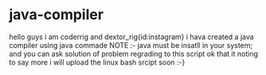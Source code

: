 # java-compiler
hello guys i am coderrig and dextor_rig{id:instagram}
i hava created a java compiler using java commade
NOTE :- java must be insatll in your system;
and you can  ask solution of problem regrading to this script ok that it noting to say more
i will upload the linux bash srcipt soon :-}
